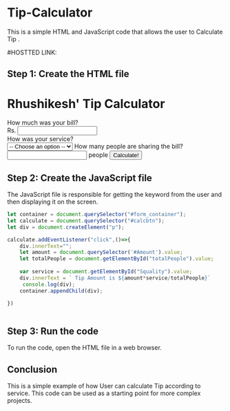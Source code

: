 
# Tip-Calculator

This is a simple HTML and JavaScript code that allows the user to Calculate Tip .

#HOSTTED LINK:

## Step 1: Create the HTML file
<!DOCTYPE html>
<html lang="en">
<head>
    <meta charset="UTF-8">
    <meta name="viewport" content="width=device-width, initial-scale=1.0">
    <title>Document</title>
    <link rel="stylesheet" href="style.css">
</head>
<body>
    <div id="container">
        <div id="form_container">
          <h1>Rhushikesh' Tip Calculator</h1>
              <form id="form">
                  <label>
                      How much was your bill?<br>
                      Rs. <input type="text" id="Amount"><br>
                  </label>
                  <label>
                      How was your service?<br>
                      <select id="Squality">
                          <option disabled="" selected="" value="0">-- Choose an option --</option>
                          <option value="0.3">30% - Outstanding</option>
                          <option value="0.2">20% - Good</option>
                          <option value="0.15">15% - It was okay</option>
                          <option value="0.1">10% - Bad</option>
                          <option value="0.05">5%  - Terrible</option>
                      </select>
                  </label>
                  <label>
                      How many people are sharing the bill?<br>
                      <input type="text" id="totalPeople"> people
                  </label>
                    <button type="button" id="calcbtn"> Calculate!</button>
              </form>
            </div>
      </div>
      <script src="index.js"></script>
</body>
</html>


## Step 2: Create the JavaScript file

The JavaScript file is responsible for getting the keyword from the user and then displaying it on the screen.

```javascript
let container = document.querySelector("#form_container");
let calculate = document.querySelector("#calcbtn");
let div = document.createElement("p");

calculate.addEventListener("click",()=>{
    div.innerText="";
    let amount = document.querySelector('#Amount').value;
    let totalPeople = document.getElementById("totalPeople").value;
  
    var service = document.getElementById("Squality").value;
    div.innerText = ` Tip Amount is ${amount*service/totalPeople}`
     console.log(div);
    container.appendChild(div);

})
   

```

## Step 3: Run the code

To run the code, open the HTML file in a web browser.

## Conclusion

This is a simple example of how User can calculate Tip according to service. This code can be used as a starting point for more complex projects.


